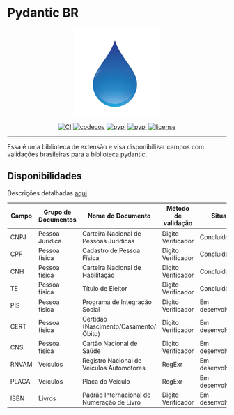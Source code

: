 # Pydantic BR

<p align="center">
    <img src="https://raw.githubusercontent.com/scjorge/pydantic_br/master/docs/assets/logo.png" width='200'/>
</p>

<center>

[![CI](https://github.com/scjorge/pydantic_br/workflows/CI/badge.svg?event=push)](https://github.com/scjorge/pydantic_br/actions)
[![codecov](https://codecov.io/gh/scjorge/pydantic_br/branch/master/graph/badge.svg?token=1XVEXSBU69)](https://codecov.io/gh/scjorge/pydantic_br)
[![pypi](https://img.shields.io/pypi/v/pydantic-br)](https://pypi.org/project/pydantic-br/)
[![pypi](https://img.shields.io/pypi/pyversions/pydantic-br)](https://pypi.org/project/pydantic-br/)
[![license](https://img.shields.io/pypi/l/pydantic-br)](https://github.com/scjorge/pydantic_br/blob/master/LICENSE)

</center>

---


Essa é uma biblioteca de extensão e visa disponibilizar campos com validações brasileiras para a biblioteca pydantic.



## Disponibilidades

Descrições detalhadas [aqui](usage/descriptions.md).

| Campo | Grupo de Documentos | Nome do Documento | Método de validação | Situação
|---|---|---|---|---|
| CNPJ | Pessoa Jurídica | Carteira Nacional de Pessoas Jurídicas | Digito Verificador | Concluído
| CPF | Pessoa física | Cadastro de Pessoa Física | Digito Verificador | Concluído
| CNH | Pessoa física | Carteira Nacional de Habilitação | Digito Verificador | Concluído
| TE | Pessoa física  | Título de Eleitor | Digito Verificador | Concluído
| PIS | Pessoa física  | Programa de Integração Social | Digito Verificador | Em desenvolvimento
| CERT | Pessoa física  | Certidão (Nascimento/Casamento/Óbito) | Digito Verificador | Em desenvolvimento
| CNS | Pessoa física  | Cartão Nacional de Saúde | Digito Verificador | Em desenvolvimento
| RNVAM | Veículos | Registro Nacional de Veículos Automotores | RegExr | Em desenvolvimento
| PLACA | Veículos | Placa do Veículo | RegExr | Em desenvolvimento
| ISBN | Livros | Padrão Internacional de Numeração de Livro | Digito Verificador | Em desenvolvimento


